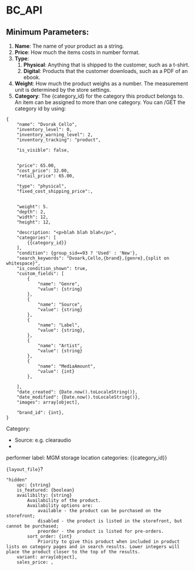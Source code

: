 # BC_API
## Minimum Parameters:
1. **Name**: The name of your product as a string.
2. **Price**: How much the items costs in number format.
3. **Type**:
   1. **Physical**: Anything that is shipped to the customer, such as a t-shirt.
   2. **Digital**: Products that the customer downloads, such as a PDF of an ebook.
4. **Weight**: How much the product weighs as a number. The measurement unit is determined by the store settings.
5. **Category**: The {category_id} for the category this product belongs to. An item can be assigned to more than one category. You can /GET the category id by using:

```
{
	"name": "Dvorak Cello",
	"inventory_level": 0,
	"inventory_warning_level": 2,
	"inventory_tracking": "product",

	"is_visible": false,


	"price": 65.00,
	"cost_price": 32.00,
	"retail_price": 65.00,
	
	"type": "physical",
	"fixed_cost_shipping_price":,


	"weight": 5.
	"depth": 2,
	"width": 12,
	"height": 12,
	
	"description: "<p>blah blah blah</p>",
	"categories": [
		{{category_id}}
	],
	"condition": {group_sid==93 ? 'Used' : 'New'},
	"search_keywords": "Dvoark,Cello,{brand},{genre},{split on whitespace}",
	"is_condition_shown": true,
	"custom_fields": [
		{
			"name": "Genre",
			"value": {string}
		},
		{
			"name": "Source",
			"value": {string}
		},
		{
			"name": "Label",
			"value": {string},
		},
		{
			"name": "Artist",
			"value": {string}
		},
		{
			"name": "MediaAmount",
			"value": {int}
		},

	],
	"date_created": {Date.now().toLocaleString()},
	"date_modified": {Date.now().toLocaleString()},
	"images": array[object],

	"brand_id": {int},
}
```
Category:
- Source: e.g. clearaudio
- 


performer
label: MGM
storage location
categories: {{category_id}}


```{layout_file}```?
```
"hidden"
	upc: {string}
	is_featured: {boolean}
	availibilty: {string}
		Availability of the product.
		Availability options are:
			available - the product can be purchased on the storefront;
			disabled - the product is listed in the storefront, but cannot be purchased;
			preorder - the product is listed for pre-orders.
		sort_order: {int}
			Priority to give this product when included in product lists on category pages and in search results. Lower integers will place the product closer to the top of the results.
	variant: array[object],
	sales_price: ,
```